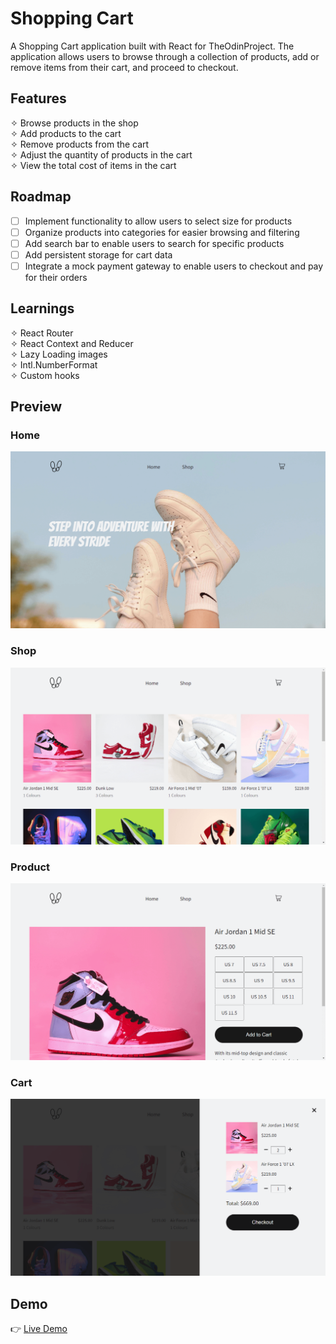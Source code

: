 # Shopping Cart

A Shopping Cart application built with React for TheOdinProject. The application allows users to browse through a collection of products, add or remove items from their cart, and proceed to checkout.

## Features

✧ Browse products in the shop<br>
✧ Add products to the cart<br>
✧ Remove products from the cart<br>
✧ Adjust the quantity of products in the cart<br>
✧ View the total cost of items in the cart<br>

## Roadmap

- [ ] Implement functionality to allow users to select size for products
- [ ] Organize products into categories for easier browsing and filtering
- [ ] Add search bar to enable users to search for specific products
- [ ] Add persistent storage for cart data
- [ ] Integrate a mock payment gateway to enable users to checkout and pay for their orders

## Learnings

✧ React Router <br>
✧ React Context and Reducer<br>
✧ Lazy Loading images<br>
✧ Intl.NumberFormat<br>
✧ Custom hooks<br>

## Preview

### Home

![image](./readme-assets/home.png)

### Shop

![image](./readme-assets/shop.png)

### Product

![image](./readme-assets/product.png)

### Cart

![image](./readme-assets/cart.png)

## Demo

👉 [Live Demo](https://ruchita1010.github.io/shopping-cart)
